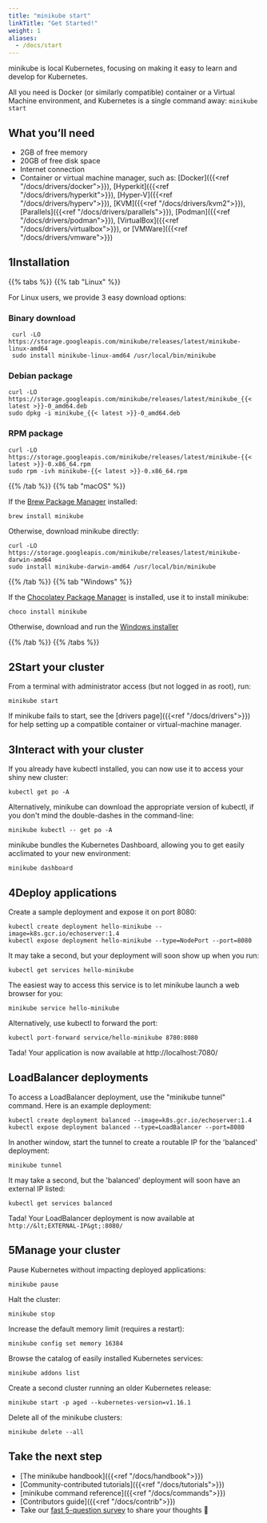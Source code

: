 ```yaml
---
title: "minikube start"
linkTitle: "Get Started!"
weight: 1
aliases:
  - /docs/start
---
```


minikube is local Kubernetes, focusing on making it easy to learn and develop for Kubernetes. 

All you need is Docker (or similarly compatible) container or a Virtual Machine environment, and Kubernetes is a single command away: `minikube start`


## What you’ll need

* 2GB of free memory
* 20GB of free disk space
* Internet connection
* Container or virtual machine manager, such as: [Docker]({{<ref "/docs/drivers/docker">}}), [Hyperkit]({{<ref "/docs/drivers/hyperkit">}}), [Hyper-V]({{<ref "/docs/drivers/hyperv">}}), [KVM]({{<ref "/docs/drivers/kvm2">}}), [Parallels]({{<ref "/docs/drivers/parallels">}}), [Podman]({{<ref "/docs/drivers/podman">}}), [VirtualBox]({{<ref "/docs/drivers/virtualbox">}}), or [VMWare]({{<ref "/docs/drivers/vmware">}})

<h2 class="step"><span class="fa-stack fa-1x"><i class="fa fa-circle fa-stack-2x"></i><strong class="fa-stack-1x text-primary">1</strong></span>Installation</h2>

{{% tabs %}}
{{% tab "Linux" %}}

For Linux users, we provide 3 easy download options:

### Binary download

```shell
 curl -LO https://storage.googleapis.com/minikube/releases/latest/minikube-linux-amd64
 sudo install minikube-linux-amd64 /usr/local/bin/minikube
```

### Debian package

```shell
curl -LO https://storage.googleapis.com/minikube/releases/latest/minikube_{{< latest >}}-0_amd64.deb
sudo dpkg -i minikube_{{< latest >}}-0_amd64.deb
```

### RPM package

```shell
curl -LO https://storage.googleapis.com/minikube/releases/latest/minikube-{{< latest >}}-0.x86_64.rpm
sudo rpm -ivh minikube-{{< latest >}}-0.x86_64.rpm
```

{{% /tab %}}
{{% tab "macOS" %}}

If the [Brew Package Manager](https://brew.sh/) installed:

```shell
brew install minikube
```

Otherwise, download minikube directly:

```shell
curl -LO https://storage.googleapis.com/minikube/releases/latest/minikube-darwin-amd64
sudo install minikube-darwin-amd64 /usr/local/bin/minikube
```

{{% /tab %}}
{{% tab "Windows" %}}

If the [Chocolatey Package Manager](https://chocolatey.org/) is installed, use it to install minikube:

```shell
choco install minikube
```

Otherwise, download and run the [Windows installer](https://storage.googleapis.com/minikube/releases/latest/minikube-installer.exe)

{{% /tab %}}
{{% /tabs %}}

<h2 class="step"><span class="fa-stack fa-1x"><i class="fa fa-circle fa-stack-2x"></i><strong class="fa-stack-1x text-primary">2</strong></span>Start your cluster</h2>

From a terminal with administrator access (but not logged in as root), run:

```shell
minikube start
```

If minikube fails to start, see the [drivers page]({{<ref "/docs/drivers">}}) for help setting up a compatible container or virtual-machine manager.

<h2 class="step"><span class="fa-stack fa-1x"><i class="fa fa-circle fa-stack-2x"></i><strong class="fa-stack-1x text-primary">3</strong></span>Interact with your cluster</h2>

If you already have kubectl installed, you can now use it to access your shiny new cluster:

```shell
kubectl get po -A
```

Alternatively, minikube can download the appropriate version of kubectl, if you don't mind the double-dashes in the command-line:

```shell
minikube kubectl -- get po -A
```

minikube bundles the Kubernetes Dashboard, allowing you to get easily acclimated to your new environment:

```shell
minikube dashboard
```

<h2 class="step"><span class="fa-stack fa-1x"><i class="fa fa-circle fa-stack-2x"></i><strong class="fa-stack-1x text-primary">4</strong></span>Deploy applications</h2>

Create a sample deployment and expose it on port 8080:

```shell
kubectl create deployment hello-minikube --image=k8s.gcr.io/echoserver:1.4
kubectl expose deployment hello-minikube --type=NodePort --port=8080
```

It may take a second, but your deployment will soon show up when you run:

```shell
kubectl get services hello-minikube
```

The easiest way to access this service is to let minikube launch a web browser for you:

```shell
minikube service hello-minikube
```

Alternatively, use kubectl to forward the port:

```shell
kubectl port-forward service/hello-minikube 8780:8080
```

Tada! Your application is now available at http://localhost:7080/

## LoadBalancer deployments

To access a LoadBalancer deployment, use the "minikube tunnel" command. Here is an example deployment:

```shell
kubectl create deployment balanced --image=k8s.gcr.io/echoserver:1.4  
kubectl expose deployment balanced --type=LoadBalancer --port=8080
```

In another window, start the tunnel to create a routable IP for the 'balanced' deployment:

```shell
minikube tunnel
```

It may take a second, but the 'balanced' deployment will soon have an external IP listed:

`kubectl get services balanced`

Tada! Your LoadBalancer deployment is now available at `http://&lt;EXTERNAL-IP&gt;:8080/`

<h2 class="step"><span class="fa-stack fa-1x"><i class="fa fa-circle fa-stack-2x"></i><strong class="fa-stack-1x text-primary">5</strong></span>Manage your cluster</h2>

Pause Kubernetes without impacting deployed applications:

```shell
minikube pause
```

Halt the cluster:

```shell
minikube stop
```

Increase the default memory limit (requires a restart):

```shell
minikube config set memory 16384
```

Browse the catalog of easily installed Kubernetes services:

```shell
minikube addons list
```

Create a second cluster running an older Kubernetes release:

```shell
minikube start -p aged --kubernetes-version=v1.16.1
```

Delete all of the minikube clusters:


```shell
minikube delete --all
```

## Take the next step

* [The minikube handbook]({{<ref "/docs/handbook">}})
* [Community-contributed tutorials]({{<ref "/docs/tutorials">}})
* [minikube command reference]({{<ref "/docs/commands">}})
* [Contributors guide]({{<ref "/docs/contrib">}})
* Take our [fast 5-question survey](https://forms.gle/Gg3hG5ZySw8c1C24A) to share your thoughts 🙏
